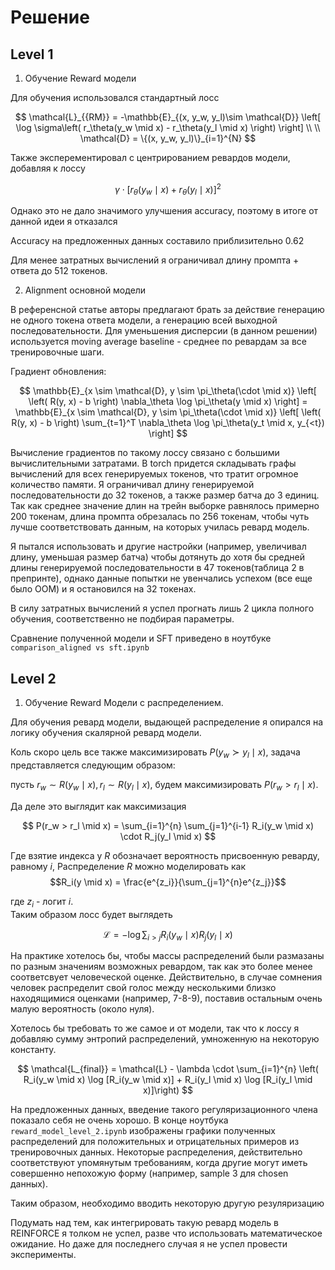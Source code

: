 # Решение

## Level 1

1. Обучение Reward модели

Для обучения использовался стандартный лосс 

$$
\mathcal{L}_{{RM}} = -\mathbb{E}_{(x, y_w, y_l)\sim \mathcal{D}} \left[ \log \sigma\left( r_\theta(y_w \mid x) - r_\theta(y_l \mid x) \right) \right] \\
\\
\mathcal{D} = \{(x, y_w, y_l)\}_{i=1}^{N}
$$

Также эксперементировал с центрированием ревардов модели, добавляя к лоссу
 
$$
\gamma \cdot [r_\theta(y_w \mid x) + r_\theta(y_l \mid x)]^2
$$

Однако это не дало значимого улучшения accuracy, поэтому в итоге от данной идеи я отказался

Accuracy на предложенных данных составило приблизительно $0.62$

Для менее затратных вычислений я ограничивал длину промпта + ответа до 512 токенов.

2. Alignment основной модели

В референсной статье авторы предлагают брать за действие генерацию не одного токена ответа модели, а генерацию всей выходной последовательности. Для уменьшения дисперсии (в данном решении) используется moving average baseline - среднее по ревардам за все тренировочные шаги.

Градиент обновления:

$$
\mathbb{E}_{x \sim \mathcal{D}, y \sim \pi_\theta(\cdot \mid x)} \left[ \left( R(y, x) - b \right) \nabla_\theta \log \pi_\theta(y \mid x) \right] = 
\mathbb{E}_{x \sim \mathcal{D}, y \sim \pi_\theta(\cdot \mid x)} \left[ \left( R(y, x) - b \right) \sum_{t=1}^T \nabla_\theta \log \pi_\theta(y_t \mid x, y_{<t}) \right]
$$

Вычисление градиентов по такому лоссу связано с большими вычислительными затратами. В torch придется складывать графы вычислений для всех генерируемых токенов, что тратит огромное количество памяти.
Я ограничивал длину генерируемой последовательности до 32 токенов, а также размер батча до 3 единиц. Так как среднее значение длин на трейн выборке равнялось примерно 200 токенам, длина промпта обрезалась по 256 токенам, чтобы чуть лучше соответствовать данным, на которых училась ревард модель.

Я пытался использовать и другие настройки (например, увеличивал длину, уменьшая размер батча) чтобы дотянуть до хотя бы средней длины генерируемой последовательности в 47 токенов(таблица 2 в препринте), однако данные попытки не увенчались успехом (все еще было OOM) и я остановился на 32 токенах.

В силу затратных вычислений я успел прогнать лишь 2 цикла полного обучения, соответственно не подбирая параметры.

Сравнение полученной модели и SFT приведено в ноутбуке `comparison_aligned vs sft.ipynb` 

## Level 2

1. Обучение Reward Модели с распределением.

Для обучения ревард модели, выдающей распределение я опирался на логику обучения скалярной ревард модели.

Коль скоро цель все также максимизировать $P(y_w \succ y_l \mid x)$, задача представляется следующим образом:

пусть $r_w \sim R(y_w \mid x), r_l \sim R(y_l \mid x)$, будем максимизировать $P(r_w > r_l \mid x)$.

Да деле это выглядит как максимизация 

$$
P(r_w > r_l \mid x) = \sum_{i=1}^{n} \sum_{j=1}^{i-1} R_i(y_w \mid x) \cdot R_j(y_l \mid x)
$$

Где взятие индекса у $R$ обозначает вероятность присвоенную реварду, равному $i$,
Распределение $R$ можно моделировать как $$R_i(y \mid x) = \frac{e^{z_i}}{\sum_{j=1}^{n}e^{z_j}}$$

где $z_i$ - логит $i$. \
Таким образом лосс будет выглядеть

$$
\mathcal{L} = - \log \sum_{i > j} R_i(y_w \mid x) R_j(y_l \mid x)
$$

На практике хотелось бы, чтобы массы распределений были размазаны по разным значениям возможных ревардом, так как это более менее соответсвует человеческой оценке. Действительно, в случае сомнения человек распределит свой голос между несколькими близко находящимися оценками (например, 7-8-9), поставив остальным очень малую вероятность (около нуля).

Хотелось бы требовать то же самое и от модели, так что к лоссу я добавляю сумму энтропий распределений, умноженную на некоторую константу.

$$
\mathcal{L_{final}} = \mathcal{L} - \lambda \cdot \sum_{i=1}^{n} \left( R_i(y_w \mid x) \log [R_i(y_w \mid x)] + R_i(y_l \mid x) \log [R_i(y_l \mid x)]\right)
$$

На предложенных данных, введение такого регуляризационного члена показало себя не очень хорошо. В конце ноутбука `reward_model_level_2.ipynb` изображены графики полученных распределений для положительных и отрицательных примеров из тренировочных данных. Некоторые распределения, действительно соответствуют упомянутым требованиям, когда другие могут иметь совершенно непохожую форму (например, sample 3 для chosen данных).

Таким образом, необходимо вводить некоторую другую резуляризацию

Подумать над тем, как интегрировать такую ревард модель в REINFORCE я толком не успел, разве что использовать математическое ожидание. Но даже для последнего случая я не успел провести эксперименты.